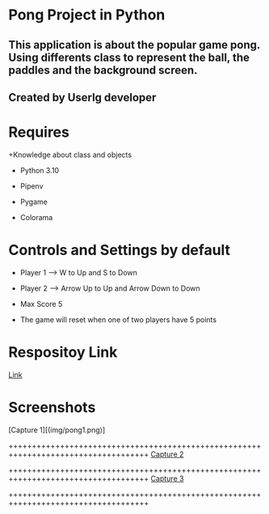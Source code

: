 # Pong Project in Python

## This application is about the popular game pong. Using differents class to represent the ball, the paddles and the background screen.

## Created by Userlg developer

# Requires

+Knowledge about class and objects

+ Python 3.10

+ Pipenv

+ Pygame

+ Colorama

# Controls and Settings by default

+ Player 1 --> W to Up and S to Down

+ Player 2 --> Arrow Up to Up and Arrow Down to Down

+ Max Score 5

+ The game will reset when one of two players have 5 points


# Respositoy Link

[Link](https://github.com/userlg/Pong-Python)


# Screenshots 

[Capture 1][(img/pong1.png)]

++++++++++++++++++++++++++++++++++++++++++++++++++++++++++++++++++++++++++++++++++++
[Capture 2](img/pong2.png)

++++++++++++++++++++++++++++++++++++++++++++++++++++++++++++++++++++++++++++++++++++
[Capture 3](img/pong3.png)

++++++++++++++++++++++++++++++++++++++++++++++++++++++++++++++++++++++++++++++++++++